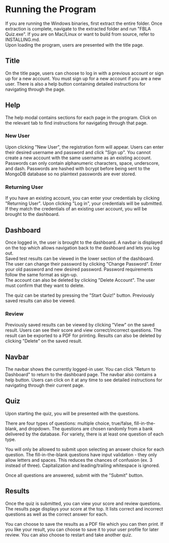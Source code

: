 # Running the Program
If you are running the Windows binaries, first extract the entire folder. Once extraction is complete, navigate to the extracted folder and run "FBLA Quiz.exe". If you are on Mac/Linux or want to build from source, refer to INSTALLING.md.  
Upon loading the program, users are presented with the title page.

## Title
On the title page, users can choose to log in with a previous account or sign up for a new account. You must sign up for a new account if you are a new user. There is also a help button containing detailed instructions for navigating through the page.

## Help
The help modal contains sections for each page in the program. Click on the relevant tab to find instructions for navigating through that page.

### New User
Upon clicking "New User", the registration form will appear. Users can enter their desired username and password and click "Sign up". You cannot create a new account with the same username as an existing account. Passwords can only contain alphanumeric characters, space, underscore, and dash. Passwords are hashed with bcrypt before being sent to the MongoDB database so no plaintext passwords are ever stored.

### Returning User
If you have an existing account, you can enter your credentials by clicking "Returning User". Upon clicking "Log in", your credentials will be submitted. If they match the credentials of an existing user account, you will be brought to the dashboard.

## Dashboard
Once logged in, the user is brought to the dashboard. A navbar is displayed on the top which allows navigation back to the dashboard and lets you log out.  
Saved test results can be viewed in the lower section of the dashboard.  
The user can change their password by clicking "Change Password". Enter your old password and new desired password. Password requirements follow the same format as sign-up.  
The account can also be deleted by clicking "Delete Account". The user must confirm that they want to delete.

The quiz can be started by pressing the "Start Quiz!" button. Previously saved results can also be viewed.

### Review
Previously saved results can be viewed by clicking "View" on the saved result. Users can see their score and view correct/incorrect questions. The result can be exported to a PDF for printing. Results can also be deleted by clicking "Delete" on the saved result.

## Navbar
The navbar shows the currently logged-in user. You can click "Return to Dashboard" to return to the dashboard page. The navbar also contains a help button. Users can click on it at any time to see detailed instructions for navigating through their current page.

## Quiz
Upon starting the quiz, you will be presented with the questions.

There are four types of questions: multiple choice, true/false, fill-in-the-blank, and dropdown. The questions are chosen randomly from a bank delivered by the database. For variety, there is at least one question of each type.

You will only be allowed to submit upon selecting an answer choice for each question. The fill-in-the-blank questions have input validation - they only allow letters and spaces. This reduces the chances of confusion (ex. 3 instead of three). Capitalization and leading/trailing whitespace is ignored.

Once all questions are answered, submit with the "Submit" button.

## Results
Once the quiz is submitted, you can view your score and review questions. The results page displays your score at the top. It lists correct and incorrect questions as well as the correct answer for each.

You can choose to save the results as a PDF file which you can then print. If you like your result, you can choose to save it to your user profile for later review. You can also choose to restart and take another quiz.